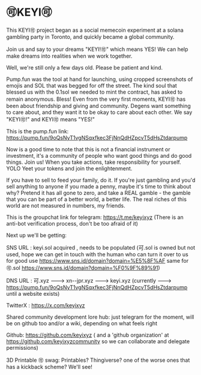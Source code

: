 # 🉑KEYI🉑

This KEYI🉑 project began as a social memecoin experiment at a solana gambling party in Toronto, and quickly became a global community.

Join us and say to your dreams "KEYI!🉑" which means YES! We can help make dreams into realities when we work together.

Well, we're still only a few days old. Please be patient and kind. 

Pump.fun was the tool at hand for launching, using cropped screenshots of emojis and SOL that was begged for off the street. The kind soul that blessed us with the 0.1sol we needed to mint the contract, has asked to remain anonymous. Bless! Even from the very first moments, KEYI🉑 has been about friendship and giving and community. Degens want something to care about, and they want it to be okay to care about each other. We say "KEYI🉑!" and KEYI🉑 means "YES!"

This is the pump.fun link: https://pump.fun/9oQsNyT1vgNSqxfkec3FjNnQdHZpcvT5dHsZtdarpump

Now is a good time to note that this is not a financial instrument or investment, it's a community of people who want good things and do good things. Join us! When you take actions, take responsibility for yourself.
YOLO Yeet your tokens and join the enlightenment. 

If you have to sell to feed your family, do it. If you're just gambling and you'd sell anything to anyone if you made a penny, maybe it's time to think about why? Pretend it has all gone to zero, and take a REAL gamble - the gamble that you can be part of a better world, a better life. The real riches of this world are not measured in numbers, my friends.

This is the groupchat link for telegram: https://t.me/keyixyz (There is an anti-bot verification process, don't be too afraid of it)

Next up we'll be getting:


SNS URL : keyi.sol acquired , needs to be populated (可.sol is owned but not used, hope we can get in touch with the human who can turn it over to us for good use https://www.sns.id/domain?domain=%E5%8F%AF same for 🉑.sol https://www.sns.id/domain?domain=%F0%9F%89%91)

DNS URL : 可.xyz ---> xn--jpr.xyz ---> keyi.xyz (currently ---> https://pump.fun/9oQsNyT1vgNSqxfkec3FjNnQdHZpcvT5dHsZtdarpump until a website exists)

TwitterX : https://x.com/keyixyz

Shared community development lore hub: just telegram for the moment, will be on github too and/or a wiki, depending on what feels right

Github: https://github.com/keyixyz ( and a 'github organization' at https://github.com/keyixyzcommunity so we can collaborate and delegate permissions)

3D Printable 🉑 swag: Printables? Thingiverse? one of the worse ones that has a kickback scheme? We'll see!
